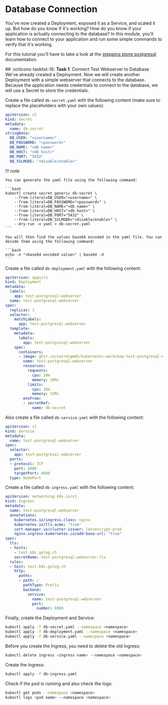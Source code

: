 # Database Connection
You've now created a Deployment, exposed it as a Service, and scaled it up. But how do you know if it's working? How do you know if your application is actually connecting to the database? In this module, you'll learn how to connect to your application and run some simple commands to verify that it's working.

For this tutorial you'll have to take a look at the [stepping stone postgresql](https://wiki.golog.ch/wiki/gog-pro-010#Operations_-_PostgreSQL) documentation.

## :octicons-tasklist-16: **Task 1**: Connect Test Webserver to Database
We've already created a Deployment. 
Now we will create another Deployment with a simple webserver that connects to the database. 
Because the application needs credentials to connect to the database, we will use a Secret to store the credentials.

Create a file called `db-secret.yaml` with the following content (make sure to replace the placeholders with your own values):

```yaml
apiVersion: v1
kind: Secret
metadata:
  name: db-secret
stringData:
  DB_USER: "<username>"
  DB_PASSWORD: "<password>"
  DB_NAME: "<db name>"
  DB_HOST: "<db host>"
  DB_PORT: "5432"
  DB_SSLMODE: "<disable/enable>"
```

!!! note

    You can generate the yaml file using the following command:

    ```bash
    kubectl create secret generic db-secret \
        --from-literal=DB_USER="<username>" \
        --from-literal=DB_PASSWORD="<password>" \
        --from-literal=DB_NAME="<db name>" \
        --from-literal=DB_HOST="<db host>" \
        --from-literal=DB_PORT="5432" \
        --from-literal=DB_SSLMODE="<disable/enable>" \
        --dry-run -o yaml > db-secret.yaml
    ```

    You will then find the values base64 encoded in the yaml file. You can decode them using the following command:

    ```bash
    echo -n "<base64 encoded value>" | base64 -d
    ```

Create a file called `db-deployment.yaml` with the following content:

```yaml
apiVersion: apps/v1
kind: Deployment
metadata:
  labels:
    app: test-postgresql-webserver
  name: test-postgresql-webserver
spec:
  replicas: 1
  selector:
    matchLabels:
      app: test-postgresql-webserver
  template:
    metadata:
      labels:
        app: test-postgresql-webserver
    spec:
      containers:
      - image: ghcr.io/natrongmbh/kubernetes-workshop-test-postgresql-webserver:latest
        name: test-postgresql-webserver
        resources:
          requests:
            cpu: 10m
            memory: 16Mi
          limits:
            cpu: 20m
            memory: 32Mi
        envFrom:
        - secretRef:
            name: db-secret
```

Also create a file called `db-service.yaml` with the following content:

```yaml
apiVersion: v1
kind: Service
metadata:
  name: test-postgresql-webserver
spec:
  selector:
    app: test-postgresql-webserver
  ports:
  - protocol: TCP
    port: 8080
    targetPort: 8080
  type: NodePort
```

Create a file called `db-ingress.yaml` with the following content:

```yaml
apiVersion: networking.k8s.io/v1
kind: Ingress
metadata:
  name: test-postgresql-webserver
  annotations:
    kubernetes.io/ingress.class: nginx
    kubernetes.io/tls-acme: "true"
    cert-manager.io/cluster-issuer: letsencrypt-prod
    nginx.ingress.kubernetes.io/add-base-url: "true"
spec:
  tls:
  - hosts:
    - test.k8s.golog.ch
    secretName: test-postgresql-webserver-tls
  rules:
  - host: test.k8s.golog.ch
    http:
      paths:
      - path: /
        pathType: Prefix
        backend:
          service:
            name: test-postgresql-webserver
            port:
              number: 8080
```

Finally, create the Deployment and Service:

```bash
kubectl apply -f db-secret.yaml --namespace <namespace>
kubectl apply -f db-deployment.yaml --namespace <namespace>
kubectl apply -f db-service.yaml --namespace <namespace>
```

Before you create the Ingress, you need to delete the old Ingress:

```bash
kubectl delete ingress <ingress name> --namespace <namespace>
```

Create the Ingress:

```bash
kubectl apply -f db-ingress.yaml
```

Check if the pod is running and also check the logs:

```bash
kubectl get pods --namespace <namespace>
kubectl logs <pod name> --namespace <namespace>
```
